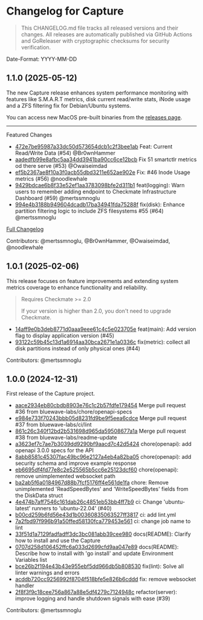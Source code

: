 # Changelog for Capture

> This CHANGELOG.md file tracks all released versions and their changes. All releases are automatically published via GitHub Actions and GoReleaser with cryptographic checksums for security verification.

Date-Format: YYYY-MM-DD

## 1.1.0 (2025-05-12)

The new Capture release enhances system performance monitoring with features like S.M.A.R.T metrics, disk current read/write stats, iNode usage and a ZFS filtering fix for Debian/Ubuntu systems.

You can access new MacOS pre-built binaries from the [releases page](https://github.com/bluewave-labs/capture/releases).

---

Featured Changes

- [472e7be95987a33dc50d573654dcb1c2f3bee1ab](https://github.com/bluewave-labs/capture/commit/472e7be95987a33dc50d573654dcb1c2f3bee1ab) Feat: Current Read/Write Data (#54) @Br0wnHammer
- [aadedfb99e8afbc5aa34dd3941ba90cc6ce12bcb](https://github.com/bluewave-labs/capture/commit/aadedfb99e8afbc5aa34dd3941ba90cc6ce12bcb) Fix 51 smartctlr metrics od there serve (#53) @Owaiseimdad
- [ef5b2367ae8f10a3f0acb55dbd3211e652ae902e](https://github.com/bluewave-labs/capture/commit/ef5b2367ae8f10a3f0acb55dbd3211e652ae902e) Fix: #46 Inode Usage metrics (#56) @noodlewhale
- [9429bdcae6b8f33e52ef1aa3783098bfe2d311b1](https://github.com/bluewave-labs/capture/commit/9429bdcae6b8f33e52ef1aa3783098bfe2d311b1) feat(logging): Warn users to remember adding endpoint to Checkmate Infrastructure Dashboard (#59) @mertssmnoglu
- [994e4b3188b949604dcadb17ba34941fda75288f](https://github.com/bluewave-labs/capture/commit/994e4b3188b949604dcadb17ba34941fda75288f) fix(disk): Enhance partition filtering logic to include ZFS filesystems #55 (#64) @mertssmnoglu

[Full Changelog](https://github.com/bluewave-labs/capture/compare/v1.0.1...994e4b3188b949604dcadb17ba34941fda75288f)

Contributors: @mertssmnoglu, @Br0wnHammer, @Owaiseimdad, @noodlewhale

## 1.0.1 (2025-02-06)

This release focuses on feature improvements and extending system metrics coverage to enhance functionality and reliability.

> Requires Checkmate >= 2.0
>
> If your version is higher than 2.0, you don't need to upgrade Checkmate.

- [14aff9e0b3deb8771d0aaa9eee61c4c5e023705e](https://github.com/bluewave-labs/capture/commit/14aff9e0b3deb8771d0aaa9eee61c4c5e023705e) feat(main): Add version flag to display application version (#45)
- [93122c59b45c13d1a6914aa30bca2671e1a0336c](https://github.com/bluewave-labs/capture/commit/93122c59b45c13d1a6914aa30bca2671e1a0336c) fix(metric): collect all disk partitions instead of only physical ones (#44)

Contributors: @mertssmnoglu

## 1.0.0 (2024-12-31)

First release of the Capture project.

- [aace2934eb80cbdb8903e76c1c2b57fdfe179454](https://github.com/bluewave-labs/capture/commit/aace2934eb80cbdb8903e76c1c2b57fdfe179454) Merge pull request #36 from bluewave-labs/chore/openapi-specs
- [e984e733f70243bbb05d8231fd9be9f5eea6cdce](https://github.com/bluewave-labs/capture/commit/e984e733f70243bbb05d8231fd9be9f5eea6cdce) Merge pull request #37 from bluewave-labs/ci/lint
- [861c26c340f12bd2b531698d965da59508677a1a](https://github.com/bluewave-labs/capture/commit/861c26c340f12bd2b531698d965da59508677a1a) Merge pull request #38 from bluewave-labs/readme-update
- [a3623ef7c7ae7b3039dd9290bf9aacd7c42d5424](https://github.com/bluewave-labs/capture/commit/a3623ef7c7ae7b3039dd9290bf9aacd7c42d5424) chore(openapi): add openapi 3.0.0 specs for the API
- [8abb8581c45307fac49bc96e2127a4eb4a82ba05](https://github.com/bluewave-labs/capture/commit/8abb8581c45307fac49bc96e2127a4eb4a82ba05) chore(openapi): add security schema and improve example response
- [eb6695df4fd77e8c2e525565b5cc6e25123dcf60](https://github.com/bluewave-labs/capture/commit/eb6695df4fd77e8c2e525565b5cc6e25123dcf60) chore(openapi): remove unimplemented websocket path
- [ba2ab5f6a0184967d88b7fcf5176ff4e561de1fa](https://github.com/bluewave-labs/capture/commit/ba2ab5f6a0184967d88b7fcf5176ff4e561de1fa) chore: Remove unimplemented 'ReadSpeedBytes' and 'WriteSpeedBytes' fields from the DiskData struct
- [4e474b7aff7546c161dab26c4851eb53bb4ff7b9](https://github.com/bluewave-labs/capture/commit/4e474b7aff7546c161dab26c4851eb53bb4ff7b9) ci: Change 'ubuntu-latest' runners to 'ubuntu-22.04' (#40)
- [b00cd259b6fd56e43d1b00360835063527ff3817](https://github.com/bluewave-labs/capture/commit/b00cd259b6fd56e43d1b00360835063527ff3817) ci: add lint.yml
- [7a2fbd97f996b91a50ffed58130fca779453e561](https://github.com/bluewave-labs/capture/commit/7a2fbd97f996b91a50ffed58130fca779453e561) ci: change job name to lint
- [33f51d1a7129fadfadff3dc3bc081abb39cee980](https://github.com/bluewave-labs/capture/commit/33f51d1a7129fadfadff3dc3bc081abb39cee980) docs(README): Clarify how to install and use the Capture
- [0707d258d106452ffc6a033d2699cfd9aa047e89](https://github.com/bluewave-labs/capture/commit/0707d258d106452ffc6a033d2699cfd9aa047e89) docs(README): Describe how to install with 'go install'  and update Environment Variables list
- [bce26b2f194e43b43e955ebf5dd966db5b808530](https://github.com/bluewave-labs/capture/commit/bce26b2f194e43b43e955ebf5dd966db5b808530) fix(lint): Solve all linter warnings and errors
- [acddb720cc9256992f8704f518bfe5e826b6cddd](https://github.com/bluewave-labs/capture/commit/acddb720cc9256992f8704f518bfe5e826b6cddd) fix: remove websocket handler
- [2f8f3f9c18cee756a867a88e5df4279c7124948c](https://github.com/bluewave-labs/capture/commit/2f8f3f9c18cee756a867a88e5df4279c7124948c) refactor(server): improve logging and handle shutdown signals with ease (#39)

Contributors: @mertssmnoglu
